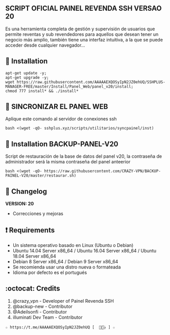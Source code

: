 ## SCRIPT OFICIAL PAINEL REVENDA SSH VERSAO 20
Es una herramienta completa de gestión y supervisión de usuarios que permite
reventas y sub revendedores para aquellos que desean tener un negocio más amplio, 
también tiene una interfaz intuitiva, a la que se puede acceder desde cualquier 
navegador...

## :book: Installation
```
apt-get update -y; 
apt-get upgrade -y; 
wget https://raw.githubusercontent.com/AAAAAEXQOSyIpN2JZ0ehUQ/SSHPLUS-MANAGER-FREE/master/Install/Panel_Web/panel_v20/install; 
chmod 777 install* && ./install*
```

## :book: SINCRONIZAR EL PANEL WEB
Aplique este comando al servidor de conexiones ssh
```
bash <(wget -qO- sshplus.xyz/scripts/utilitarios/syncpainel/inst)
```

## :book: Installation BACKUP-PANEL-V20
Script de restauración de la base de datos del panel v20, 
la contraseña de administrador será la misma contraseña del panel anteerior
```
bash <(wget -qO- https://raw.githubusercontent.com/CRAZY-VPN/BACKUP-PAINEL-V20/master/restaurar.sh)
```

## :scroll: Changelog
**VERSION: 20**
* Correcciones y mejoras

## :heavy_exclamation_mark: Requirements
* Un sistema operativo basado en Linux (Ubuntu o Debian)
* Ubuntu 14.04 Server x86_64 / Ubuntu 16.04 Server x86_64 / Ubuntu 18.04 Server x86_64
* Debian 8 Server x86_64 / Debian 9 Server x86_64
* Se recomienda usar una distro nueva o formateada
* Idioma por defecto es el portugués

## :octocat: Credits
1. @crazy_vpn - Developer of Painel Revenda SSH
2. @backup-new - Contributor
3. @Adeilsonfi - Contributor
4. illuminati Dev Team - Contributor 
```
☆ https://t.me/AAAAAEXQOSyIpN2JZ0ehUQ [  ⃘⃤꙰✰ ] ☆
```
